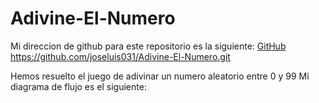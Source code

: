 # Adivine-El-Numero

Mi direccion de github para este repositorio es la siguiente: [GitHub](https://github.com/joseluis031/Adivine-El-Numero.git)
https://github.com/joseluis031/Adivine-El-Numero.git

Hemos resuelto el juego de adivinar un numero aleatorio entre 0 y 99
Mi diagrama de flujo es el siguiente:
